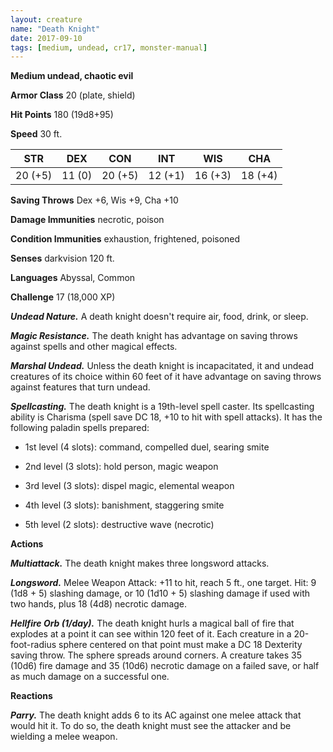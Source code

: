```yaml
---
layout: creature
name: "Death Knight"
date: 2017-09-10
tags: [medium, undead, cr17, monster-manual]
---
```


**Medium undead, chaotic evil**

**Armor Class** 20 (plate, shield)

**Hit Points** 180 (19d8+95)

**Speed** 30 ft.

|   STR   |   DEX   |   CON   |   INT   |   WIS   |   CHA   |
|:-----:|:-----:|:-----:|:-----:|:-----:|:-----:|
| 20 (+5) | 11 (0) | 20 (+5) | 12 (+1) | 16 (+3) | 18 (+4) |

**Saving Throws** Dex +6, Wis +9, Cha +10

**Damage Immunities** necrotic, poison

**Condition Immunities** exhaustion, frightened, poisoned

**Senses** darkvision 120 ft.

**Languages** Abyssal, Common

**Challenge** 17 (18,000 XP)

***Undead Nature.*** A death knight doesn't require air, food, drink, or sleep.

***Magic Resistance.*** The death knight has advantage on saving throws against spells and other magical effects.

***Marshal Undead.*** Unless the death knight is incapacitated, it and undead creatures of its choice within 60 feet of it have advantage on saving throws against features that turn undead.

***Spellcasting.*** The death knight is a 19th-level spell caster. Its spellcasting ability is Charisma (spell save DC 18, +10 to hit with spell attacks). It has the following paladin spells prepared: 

* 1st level (4 slots): command, compelled duel, searing smite

* 2nd level (3 slots): hold person, magic weapon

* 3rd level (3 slots): dispel magic, elemental weapon

* 4th level (3 slots): banishment, staggering smite

* 5th level (2 slots): destructive wave (necrotic)

**Actions**

***Multiattack.*** The death knight makes three longsword attacks.

***Longsword.*** Melee Weapon Attack: +11 to hit, reach 5 ft., one target. Hit: 9 (1d8 + 5) slashing damage, or 10 (1d10 + 5) slashing damage if used with two hands, plus 18 (4d8) necrotic damage.

***Hellfire Orb (1/day).*** The death knight hurls a magical ball of fire that explodes at a point it can see within 120 feet of it. Each creature in a 20-foot-radius sphere centered on that point must make a DC 18 Dexterity saving throw. The sphere spreads around corners. A creature takes 35 (10d6) fire damage and 35 (10d6) necrotic damage on a failed save, or half as much damage on a successful one.

**Reactions**

***Parry.*** The death knight adds 6 to its AC against one melee attack that would hit it. To do so, the death knight must see the attacker and be wielding a melee weapon.

